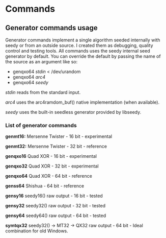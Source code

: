 # Commands

## Generator commands usage

Generator commands implement a single algorithm seeded internally with seedy or from an outside source. I created them as debugging, quality control and testing tools. All commands uses the seedy internal seed generator by default. You can override the default by passing the name of the source as an argument like so:

- genqxo64 _stdin_ < /dev/urandom
- genqxo64 _arc4_
- genqxo64 _seedy_

_stdin_ reads from the standard input.

_arc4_ uses the arc4ramdom_buf() native implementation (when available).

_seedy_ uses the built-in seedless generator provided by libseedy.

### List of generator commands

**genmt16:** Mersenne Twister - 16 bit - experimental

**genmt32:** Mersenne Twister - 32 bit - reference

**genqxo16** Quad XOR - 16 bit - experimental

**genqxo32** Quad XOR - 32 bit - experimental

**genqxo64** Quad XOR - 64 bit - reference

**genss64** Shishua - 64 bit - reference

**gensy16** seedy16() raw output - 16 bit - tested

**gensy32** seedy32() raw output - 32 bit - tested

**gensy64** seedy64() raw output - 64 bit - tested

**symtqx32** seedy32() -> MT32 -> QX32 raw output - 64 bit - Ideal combination for old Windows.

